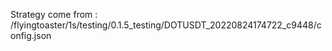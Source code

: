 Strategy come from : /flyingtoaster/1s/testing/0.1.5_testing/DOTUSDT_20220824174722_c9448/config.json